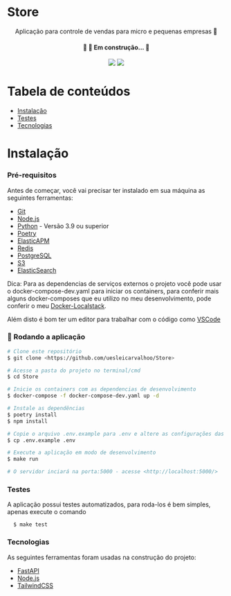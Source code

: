 # Store
<p align="center">Aplicação para controle de vendas para micro e pequenas empresas 🚀</p>

<h4 align="center"> 
	🚧  🚀 Em construção...  🚧
</h4>

<p align="center">
<img src="https://img.shields.io/static/v1?label=License&message=MIT&color=7159c1&plastic&logo=ghost"/>
<img src="https://img.shields.io/static/v1?label=Version&message=0.0.0&color=7159c1&plastic&logo=ghost"/>
</p>

Tabela de conteúdos
=================
<!--ts-->
   * [Instalação](#instalação)
   * [Testes](#testes)
   * [Tecnologias](#tecnologias)
<!--te-->

# Instalação
### Pré-requisitos

Antes de começar, você vai precisar ter instalado em sua máquina as seguintes ferramentas:
* [Git](https://git-scm.com)
* [Node.js](https://nodejs.org/en/)
* [Python](https://www.python.org/) - Versão 3.9 ou superior
* [Poetry](https://python-poetry.org/docs/cli/)
* [ElasticAPM](https://www.elastic.co/guide/en/apm/index.html)
* [Redis](https://redis.io/)
* [PostgreSQL](https://www.postgresql.org/)
* [S3](https://aws.amazon.com/pt/s3/)
* [ElasticSearch](https://www.elastic.co/pt/)

Dica: Para as dependencias de serviços externos o projeto você pode usar o docker-compose-dev.yaml para iniciar os containers, para conferir mais alguns docker-composes que eu utilizo no meu desenvolvimento, pode conferir o meu <a href="https://github.com/uesleicarvalhoo/Docker-localstack">Docker-Localstack</a>.

Além disto é bom ter um editor para trabalhar com o código como [VSCode](https://code.visualstudio.com/)

### 🎲 Rodando a aplicação

```bash
# Clone este repositório
$ git clone <https://github.com/uesleicarvalhoo/Store>

# Acesse a pasta do projeto no terminal/cmd
$ cd Store

# Inicie os containers com as dependencias de desenvolvimento
$ docker-compose -f docker-compose-dev.yaml up -d

# Instale as dependências
$ poetry install
$ npm install

# Copie o arquivo .env.example para .env e altere as configurações das variaveis para as suas configurações
$ cp .env.example .env

# Execute a aplicação em modo de desenvolvimento
$ make run

# O servidor inciará na porta:5000 - acesse <http://localhost:5000/>
```

### Testes
A aplicação possui testes automatizados, para roda-los é bem simples, apenas execute o comando
```
  $ make test
```

### Tecnologias

As seguintes ferramentas foram usadas na construção do projeto:

- [FastAPI](https://fastapi.tiangolo.com/)
- [Node.js](https://nodejs.org/en/)
- [TailwindCSS](https://tailwindcss.com/docs/height)


